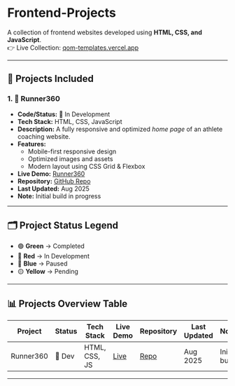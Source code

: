 # Frontend-Projects
A collection of frontend websites developed using **HTML, CSS, and JavaScript**.  
👉 Live Collection: [qom-templates.vercel.app](https://qom-templates.vercel.app/)

---

## 📌 Projects Included

### 1. 🏃 Runner360
  - **Code/Status:** 🔴 In Development  
  - **Tech Stack:** HTML, CSS, JavaScript  
  - **Description:** A fully responsive and optimized *home page* of an athlete coaching website.  
  - **Features:**
    - Mobile-first responsive design  
    - Optimized images and assets  
    - Modern layout using CSS Grid & Flexbox  
  - **Live Demo:** [Runner360](https://qom-templates.vercel.app/runner360/)  
  - **Repository:** [GitHub Repo](https://github.com/QO-Mustapha/Frontend-Projects/runner360)  
  - **Last Updated:** Aug 2025  
  - **Note:** Initial build in progress
---

## 🗂️ Project Status Legend

- 🟢 **Green** → Completed  
- 🔴 **Red** → In Development  
- 🔵 **Blue** → Paused  
- 🟡 **Yellow** → Pending  

---

## 📊 Projects Overview Table

| Project   | Status | Tech Stack         | Live Demo | Repository | Last Updated | Notes              |
|-----------|--------|-------------------|-----------|------------|--------------|--------------------|
| Runner360 | 🔴 Dev | HTML, CSS, JS     | [Live](https://qom-templates.vercel.app/runner360/) | [Repo](https://github.com/QO-Mustapha/Frontend-Projects/runner360) | Aug 2025 | Initial build |

---
